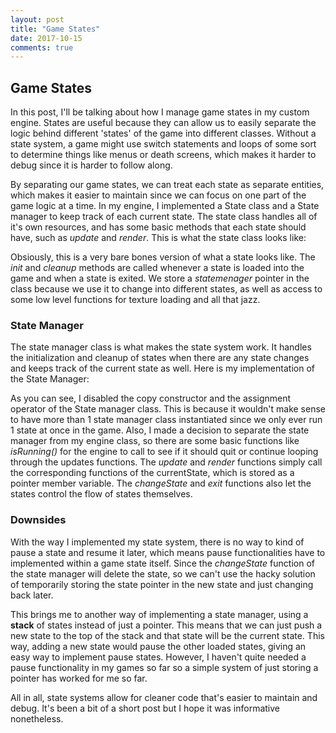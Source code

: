 ```yaml
---
layout: post
title: "Game States"
date: 2017-10-15
comments: true
---
```


## Game States

In this post, I'll be talking about how I manage game states in my custom engine. States are useful because they can allow us to easily separate the logic behind different 'states' of the game into different classes. Without a state system, a game might use switch statements and loops of some sort to determine things like menus or death screens, which makes it harder to debug since it is harder to follow along.

By separating our game states, we can treat each state as separate entities, which makes it easier to maintain since we can focus on one part of the game logic at a time. In my engine, I implemented a State class and a State manager to keep track of each current state. The state class handles all of it's own resources, and has some basic methods that each state should have, such as *update* and *render*. This is what the state class looks like:

<script src="https://gist.github.com/ianw3214/3fb011d67eb09fe0aaf34e0b0896661a.js"></script>

Obsiously, this is a very bare bones version of what a state looks like. The *init* and *cleanup* methods are called whenever a state is loaded into the game and when a state is exited. We store a *statemenager* pointer in the class because we use it to change into different states, as well as access to some low level functions for texture loading and all that jazz. 

### State Manager

The state manager class is what makes the state system work. It handles the initialization and cleanup of states when there are any state changes and keeps track of the current state as well. Here is my implementation of the State Manager:

<script src="https://gist.github.com/ianw3214/6b688a0e1a7d58279c7014e79f12d987.js"></script>

As you can see, I disabled the copy constructor and the assignment operator of the State manager class. This is because it wouldn't make sense to have more than 1 state manager class instantiated since we only ever run 1 state at once in the game. Also, I made a decision to separate the state manager from my engine class, so there are some basic functions like *isRunning()* for the engine to call to see if it should quit or continue looping through the updates functions. The *update* and *render* functions simply call the corresponding functions of the currentState, which is stored as a pointer member variable. The *changeState* and *exit* functions also let the states control the flow of states themselves. 

### Downsides

With the way I implemented my state system, there is no way to kind of pause a state and resume it later, which means pause functionalities have to implemented within a game state itself. Since the *changeState* function of the state manager will delete the state, so we can't use the hacky solution of temporarily storing the state pointer in the new state and just changing back later. 

This brings me to another way of implementing a state manager, using a **stack** of states instead of just a pointer. This means that we can just push a new state to the top of the stack and that state will be the current state. This way, adding a new state would pause the other loaded states, giving an easy way to implement pause states. However, I haven't quite needed a pause functionality in my games so far so a simple system of just storing a pointer has worked for me so far. 

All in all, state systems allow for cleaner code that's easier to maintain and debug. It's been a bit of a short post but I hope it was informative nonetheless.